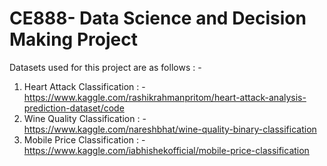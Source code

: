 # CE888- Data Science and Decision Making Project

Datasets used for this project are as follows : -

1) Heart Attack Classification : - https://www.kaggle.com/rashikrahmanpritom/heart-attack-analysis-prediction-dataset/code
2) Wine Quality Classification : - https://www.kaggle.com/nareshbhat/wine-quality-binary-classification
3) Mobile Price Classification : - https://www.kaggle.com/iabhishekofficial/mobile-price-classification
